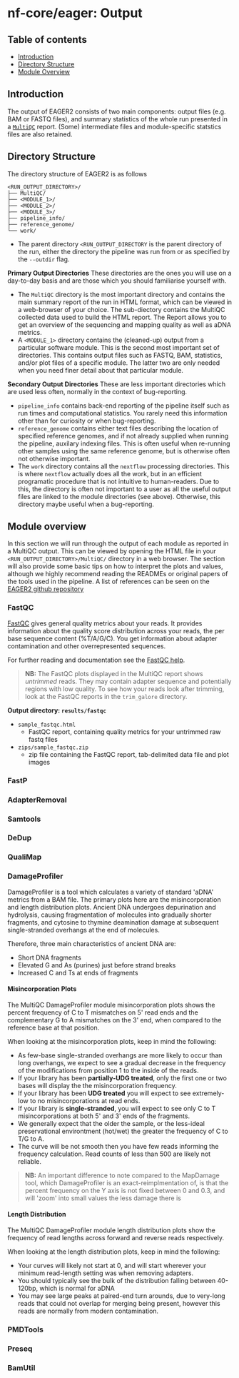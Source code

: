 # nf-core/eager: Output

## Table of contents
* [Introduction](#introduction)
* [Directory Structure](#directory-structure)
* [Module Overview](#module-overview)

## Introduction
The output of EAGER2 consists of two main components: output files (e.g. BAM or FASTQ files), and summary statistics of the whole run presented in a [`MultiQC`](https://multiqc.info) report. (Some) intermediate files and module-specific statstics files are also retained.

## Directory Structure
The directory structure of EAGER2 is as follows

```
<RUN_OUTPUT_DIRECTORY>/
├── MultiQC/
├── <MODULE_1>/
├── <MODULE_2>/
├── <MODULE_3>/
├── pipeline_info/
├── reference_genome/
└── work/
```

* The parent directory `<RUN_OUTPUT_DIRECTORY` is the parent directory of the run, either the directory the pipeline was run from or as specified by the `--outdir` flag.

**Primary Output Directories**
These directories are the ones you will use on a day-to-day basis and are those which you should familiarise yourself with.

* The `MultiQC` directory is the most important directory and contains the main summary report of the run in HTML format, which can be viewed in a web-browser of your choice. The sub-diectory contains the MultiQC collected data used to build the HTML report. The Report allows you to get an overview of the sequencing and mapping quality as well as aDNA metrics. 
* A `<MODULE_1>` directory contains the (cleaned-up) output from a particular software module. This is the second most important set of directories. This contains output files such as FASTQ, BAM, statistics, and/or plot files of a specific module. The latter two are only needed when you need finer detail about that particular module.

**Secondary Output Directories**
These are less important directories which are used less often, normally in the context of bug-reporting.

* `pipeline_info` contains back-end reporting of the pipeline itself such as run times and computational statistics. You rarely need this information other than for curiosity or when bug-reporting.
* `reference_genome` contains either text files describing the location of specified reference genomes, and if not already supplied when running the pipeline, auxilary indexing files. This is often useful when re-running other samples using the same reference genome, but is otherwise often not otherwise important.
* The `work` directory contains all the `nextflow` processing directories. This is where `nextflow` actually does all the work, but in an efficient programatic procedure that is not intuitive to human-readers. Due to this, the directory is often not important to a user as all the useful output files are linked to the module directories (see above). Otherwise, this directory maybe useful when a bug-reporting.


## Module overview

In this section we will run through the output of each module as reported in a MultiQC output. This can be viewed by opening the HTML file in your `<RUN_OUTPUT_DIRECTORY>/MultiQC/` directory in a web browser. The section will also provide some basic tips on how to interpret the plots and values, although we highly recommend reading the READMEs or original papers of the tools used in the pipeline. A list of references can be seen on the [EAGER2 github repository](https://github.com/nf-core/eager/)

### FastQC
[FastQC](http://www.bioinformatics.babraham.ac.uk/projects/fastqc/) gives general quality metrics about your reads. It provides information about the quality score distribution across your reads, the per base sequence content (%T/A/G/C). You get information about adapter contamination and other overrepresented sequences.

For further reading and documentation see the [FastQC help](http://www.bioinformatics.babraham.ac.uk/projects/fastqc/Help/).

> **NB:** The FastQC plots displayed in the MultiQC report shows _untrimmed_ reads. They may contain adapter sequence and potentially regions with low quality. To see how your reads look after trimming, look at the FastQC reports in the `trim_galore` directory.

**Output directory: `results/fastqc`**

* `sample_fastqc.html`
  * FastQC report, containing quality metrics for your untrimmed raw fastq files
* `zips/sample_fastqc.zip`
  * zip file containing the FastQC report, tab-delimited data file and plot images

### FastP
### AdapterRemoval
### Samtools
### DeDup
### QualiMap
### DamageProfiler

DamageProfiler is a tool which calculates a variety of standard 'aDNA' metrics from a BAM file. The primary plots here are the misincorporation and length distribution plots. Ancient DNA undergoes depurination and hydrolysis, causing fragmentation of molecules into gradually shorter fragments, and cytosine to thymine deamination damage at subsequent single-stranded overhangs at the end of molecules.

Therefore, three main characteristics of ancient DNA are:
  * Short DNA fragments
  * Elevated G and As (purines) just before strand breaks
  * Increased C and Ts at ends of fragments
  
#### Misincorporation Plots
The MultiQC DamageProfiler module misincorporation plots shows the percent frequency of C to T mismatches on 5' read ends and the complementary G to A mismatches on the 3' end, when compared to the reference base at that position. 

When looking at the misincorporation plots, keep in mind the following:
  * As few-base single-stranded overhangs are more likely to occur than long overhangs, we expect to see a gradual decrease in the frequency of the modifications from position 1 to the inside of the reads. 
  * If your library has been **partially-UDG treated**, only the first one or two bases will display the the misincorporation frequency.
  * If your library has been **UDG treated** you will expect to see extremely-low to no misincorporations at read ends.
  * If your library is **single-stranded**, you will expect to see only C to T misincorporations at both 5' and 3' ends of the fragments.
  * We generally expect that the older the sample, or the less-ideal preservational environtment (hot/wet) the greater the frequency of C to T/G to A.
  * The curve will be not smooth then you have few reads informing the frequency calculation. Read counts of less than 500 are likely not reliable.

> **NB:** An important difference to note compared to the MapDamage tool, which DamageProfiler is an exact-reimplmentation of, is that the percent frequency on the Y axis is not fixed between 0 and 0.3, and will 'zoom' into small values the less damage there is

#### Length Distribution
The MultiQC DamageProfiler module length distribution plots show the frequency of read lengths across forward and reverse reads respectively.

When looking at the length distribution plots, keep in mind the following:
  * Your curves will likely not start at 0, and will start wherever your minimum read-length setting was when removing adapters.
  * You should typically see the bulk of the distribution falling between 40-120bp, which is normal for aDNA
  * You may see large peaks at paired-end turn arounds, due to very-long reads that could not overlap for merging being present, however this reads are normally from modern contamination.
  
### PMDTools
### Preseq
### BamUtil

